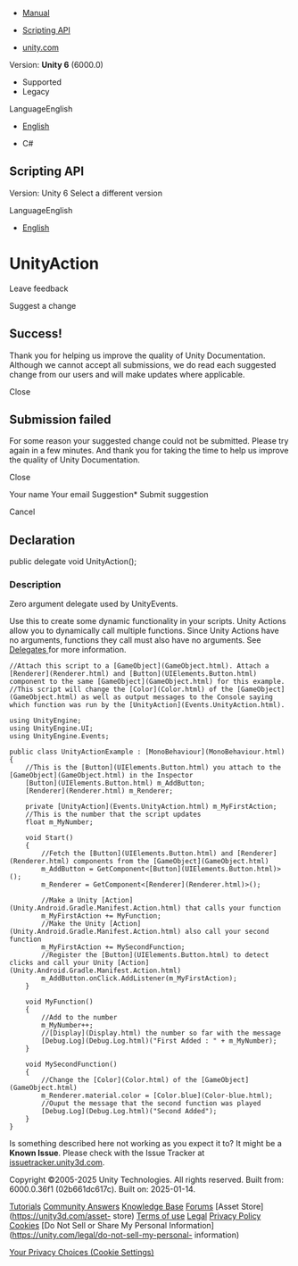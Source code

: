[ ]()

  * [Manual](../Manual/index.html)
  * [Scripting API](../ScriptReference/index.html)

  * [unity.com](https://unity.com/)

Version: **Unity 6** (6000.0)

  * Supported
  * Legacy

LanguageEnglish

  * [English]()

  * C#

[ ](https://docs.unity3d.com)

## Scripting API

Version: Unity 6 Select a different version

LanguageEnglish

  * [English]()

# UnityAction

Leave feedback

Suggest a change

## Success!

Thank you for helping us improve the quality of Unity Documentation. Although
we cannot accept all submissions, we do read each suggested change from our
users and will make updates where applicable.

Close

## Submission failed

For some reason your suggested change could not be submitted. Please <a>try
again</a> in a few minutes. And thank you for taking the time to help us
improve the quality of Unity Documentation.

Close

Your name Your email Suggestion* Submit suggestion

Cancel

[ ]()

## Declaration

public delegate void UnityAction();

### Description

Zero argument delegate used by UnityEvents.

Use this to create some dynamic functionality in your scripts. Unity Actions
allow you to dynamically call multiple functions. Since Unity Actions have no
arguments, functions they call must also have no arguments. See [Delegates
](https://unity3d.com/learn/tutorials/topics/scripting/delegates) for more
information.

    
    
    //Attach this script to a [GameObject](GameObject.html). Attach a [Renderer](Renderer.html) and [Button](UIElements.Button.html) component to the same [GameObject](GameObject.html) for this example.
    //This script will change the [Color](Color.html) of the [GameObject](GameObject.html) as well as output messages to the Console saying which function was run by the [UnityAction](Events.UnityAction.html).  
      
    using UnityEngine;
    using UnityEngine.UI;
    using UnityEngine.Events;  
      
    public class UnityActionExample : [MonoBehaviour](MonoBehaviour.html)
    {
        //This is the [Button](UIElements.Button.html) you attach to the [GameObject](GameObject.html) in the Inspector
        [Button](UIElements.Button.html) m_AddButton;
        [Renderer](Renderer.html) m_Renderer;  
      
        private [UnityAction](Events.UnityAction.html) m_MyFirstAction;
        //This is the number that the script updates
        float m_MyNumber;  
      
        void Start()
        {
            //Fetch the [Button](UIElements.Button.html) and [Renderer](Renderer.html) components from the [GameObject](GameObject.html)
            m_AddButton = GetComponent<[Button](UIElements.Button.html)>();
            m_Renderer = GetComponent<[Renderer](Renderer.html)>();  
      
            //Make a Unity [Action](Unity.Android.Gradle.Manifest.Action.html) that calls your function
            m_MyFirstAction += MyFunction;
            //Make the Unity [Action](Unity.Android.Gradle.Manifest.Action.html) also call your second function
            m_MyFirstAction += MySecondFunction;
            //Register the [Button](UIElements.Button.html) to detect clicks and call your Unity [Action](Unity.Android.Gradle.Manifest.Action.html)
            m_AddButton.onClick.AddListener(m_MyFirstAction);
        }  
      
        void MyFunction()
        {
            //Add to the number
            m_MyNumber++;
            //[Display](Display.html) the number so far with the message
            [Debug.Log](Debug.Log.html)("First Added : " + m_MyNumber);
        }  
      
        void MySecondFunction()
        {
            //Change the [Color](Color.html) of the [GameObject](GameObject.html)
            m_Renderer.material.color = [Color.blue](Color-blue.html);
            //Ouput the message that the second function was played
            [Debug.Log](Debug.Log.html)("Second Added");
        }
    }
    

Is something described here not working as you expect it to? It might be a
**Known Issue**. Please check with the Issue Tracker at
[issuetracker.unity3d.com](https://issuetracker.unity3d.com).

Copyright ©2005-2025 Unity Technologies. All rights reserved. Built from:
6000.0.36f1 (02b661dc617c). Built on: 2025-01-14.

[Tutorials](https://unity3d.com/learn) [Community
Answers](https://answers.unity3d.com) [Knowledge
Base](https://support.unity3d.com/hc/en-us)
[Forums](https://forum.unity3d.com) [Asset Store](https://unity3d.com/asset-
store) [Terms of use](https://docs.unity3d.com/Manual/TermsOfUse.html)
[Legal](https://unity.com/legal) [Privacy
Policy](https://unity.com/legal/privacy-policy)
[Cookies](https://unity.com/legal/cookie-policy) [Do Not Sell or Share My
Personal Information](https://unity.com/legal/do-not-sell-my-personal-
information)

[Your Privacy Choices (Cookie Settings)](javascript:void\(0\);)

